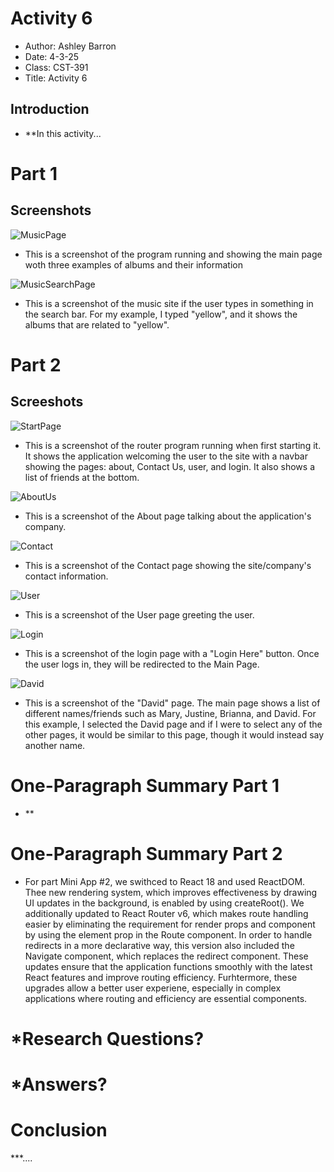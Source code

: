 # Activity 6
- Author: Ashley Barron
- Date: 4-3-25
- Class: CST-391
- Title: Activity 6

## Introduction
- **In this activity...



# Part 1
## Screenshots
![MusicPage](music.png)
- This is a screenshot of the program running and showing the main page woth three examples of albums and their information

![MusicSearchPage](musicSearch.png)
- This is a screenshot of the music site if the user types in something in the search bar. For my example, I typed "yellow", and it shows the albums that are related to "yellow".


# Part 2
## Screeshots
![StartPage](startPage.png)
- This is a screenshot of the router program running when first starting it. It shows the application welcoming the user to the site with a navbar showing the pages: about, Contact Us, user, and login. It also shows a list of friends at the bottom. 

![AboutUs](aboutUs.png)
- This is a screenshot of the About page talking about the application's company. 

![Contact](contact.png)
- This is a screenshot of the Contact page showing the site/company's contact information. 

![User](user.png)
- This is a screenshot of the User page greeting the user. 

![Login](login.png)
- This is a screenshot of the login page with a "Login Here" button. Once the user logs in, they will be redirected to the Main Page. 

![David](david.png)
- This is a screenshot of the "David" page. The main page shows a list of different names/friends such as Mary, Justine, Brianna, and David. For this example, I selected the David page and if I were to select any of the other pages, it would be similar to this page, though it would instead say another name. 

# One-Paragraph Summary Part 1
- **

# One-Paragraph Summary Part 2
- For part Mini App #2, we swithced to React 18 and used ReactDOM. Thee new rendering system, which improves effectiveness by drawing UI updates in the background, is enabled by using createRoot(). We additionally updated to React Router v6, which makes route handling easier by eliminating the requirement for render props and component by using the element prop in the Route component. In order to handle redirects in a more declarative way, this version also included the Navigate component, which replaces the redirect component. These updates ensure that the application functions smoothly with the latest React features and improve routing efficiency. Furhtermore, these upgrades allow a better user experiene, especially in complex applications where routing and efficiency are essential components. 

# *Research Questions?

# *Answers?


# Conclusion
***....